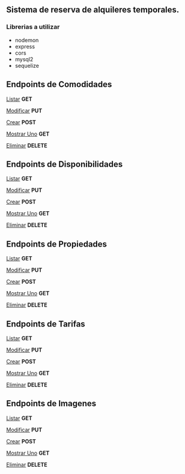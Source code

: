 ## Sistema de reserva de alquileres temporales.

### Librerias a utilizar

* nodemon
* express
* cors
* mysql2
* sequelize

## Endpoints de Comodidades

[Listar](http://localhost:5000/api/v1/comodidad) **GET**

[Modificar](http://localhost:5000/api/v1/comodidad/4) **PUT**

[Crear](http://localhost:5000/api/v1/comodidad) **POST**

[Mostrar Uno](http://localhost:5000/api/v1/comodidad/4) **GET**

[Eliminar](http://localhost:5000/api/v1/comodidad/4) **DELETE**

## Endpoints de Disponibilidades

[Listar](http://localhost:5000/api/v1/disponibilidad) **GET**

[Modificar](http://localhost:5000/api/v1/disponibilidad/6) **PUT**

[Crear](http://localhost:5000/api/v1/disponibilidad) **POST**

[Mostrar Uno](http://localhost:5000/api/v1/disponibilidad/6) **GET**

[Eliminar](http://localhost:5000/api/v1/disponibilidad/6) **DELETE**

## Endpoints de Propiedades

[Listar](http://localhost:5000/api/v1/propiedad) **GET**

[Modificar](http://localhost:5000/api/v1/propiedad/6) **PUT**

[Crear](http://localhost:5000/api/v1/propiedad) **POST**

[Mostrar Uno](http://localhost:5000/api/v1/propiedad/6) **GET**

[Eliminar](http://localhost:5000/api/v1/propiedad/6) **DELETE**

## Endpoints de Tarifas

[Listar](http://localhost:5000/api/v1/tarifa) **GET**

[Modificar](http://localhost:5000/api/v1/tarifa/6) **PUT**

[Crear](http://localhost:5000/api/v1/tarifa) **POST**

[Mostrar Uno](http://localhost:5000/api/v1/tarifa/6) **GET**

[Eliminar](http://localhost:5000/api/v1/tarifa/6) **DELETE**

## Endpoints de Imagenes

[Listar](http://localhost:5000/api/v1/imagen) **GET**

[Modificar](http://localhost:5000/api/v1/imagen/6) **PUT**

[Crear](http://localhost:5000/api/v1/imagen) **POST**

[Mostrar Uno](http://localhost:5000/api/v1/imagen/6) **GET**

[Eliminar](http://localhost:5000/api/v1/imagen/6) **DELETE**
